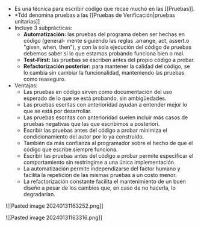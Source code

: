- Es una técnica para escribir código que recae mucho en las [[Pruebas]].
- *Tdd denomina pruebas a las [[Pruebas de Verificación|pruebas unitarias]]
- Incluye 3 subprácticas:
	- **Automatización:** las pruebas del programa deben ser hechas en código (general- mente siguiendo las reglas .arrange, act, assert.o "given, when, then"), y con la sola ejecución del código de pruebas debemos saber si lo que estamos probando funciona bien o mal.
	- **Test-First:** las pruebas se escriben antes del propio código a probar.
	- **Refactorización posterior:** para mantener la calidad del código, se lo cambia sin cambiar la funcionalidad, manteniendo las pruebas como reaseguro.
- Ventajas:
	- Las pruebas en código sirven como documentación del uso esperado de lo que se está probando, sin ambigüedades. 
	- Las pruebas escritas con anterioridad ayudan a entender mejor lo que se está por desarrollar. 
	- Las pruebas escritas con anterioridad suelen incluir más casos de pruebas negativas que las que escribimos a posteriori. 
	- Escribir las pruebas antes del código a probar minimiza el condicionamiento del autor por lo ya construido. 
	- También da más confianza al programador sobre el hecho de que el código que escribe siempre funciona. 
	- Escribir las pruebas antes del código a probar permite especificar el comportamiento sin restringirse a una única implementación. 
	- La automatización permite independizarse del factor humano y facilita la repetición de las mismas pruebas a un costo menor. 
	- La refactorización constante facilita el mantenimiento de un buen diseño a pesar de los cambios que, en caso de no hacerla, lo degradarían.

![[Pasted image 20240131163252.png]]

![[Pasted image 20240131163316.png]]
